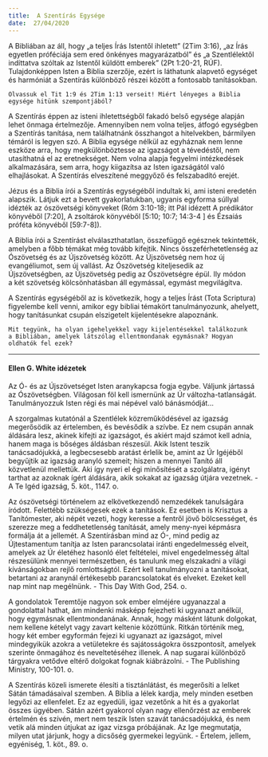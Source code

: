 ```yaml
---
title:  A Szentírás Egysége
date:  27/04/2020
---
```


A Bibliában az áll, hogy „a teljes Írás Istentől ihletett” (2Tim 3:16), „az Írás egyetlen próféciája sem ered önkényes magyarázatból” és „a Szentlélektől indíttatva szóltak az Istentől küldött emberek” (2Pt 1:20-21, RÚF). Tulajdonképpen Isten a Biblia szerzője, ezért is láthatunk alapvető egységet és harmóniát a Szentírás különböző részei között a fontosabb tanításokban.

`Olvassuk el Tit 1:9 és 2Tim 1:13 verseit! Miért lényeges a Biblia egysége hitünk szempontjából?`

A Szentírás éppen az isteni ihletettségből fakadó belső egysége alapján lehet önmaga értelmezője. Amennyiben nem volna teljes, átfogó egységben a Szentírás tanítása, nem találhatnánk összhangot a hitelvekben, bármilyen témáról is legyen szó. A Biblia egysége nélkül az egyháznak nem lenne eszköze arra, hogy megkülönböztesse az igazságot a tévedéstől, nem utasíthatná el az eretnekséget. Nem volna alapja fegyelmi intézkedések alkalmazására, sem arra, hogy kiigazítsa az Isten igazságától való elhajlásokat. A Szentírás elveszítené meggyőző és felszabadító erejét.

Jézus és a Biblia írói a Szentírás egységéből indultak ki, ami isteni eredetén alapszik. Látjuk ezt a bevett gyakorlatukban, ugyanis egyforma súllyal idézték az ószövetségi könyveket (Róm 3:10-18; itt Pál idézett A prédikátor könyvéből [7:20], A zsoltárok könyvéből [5:10; 10:7; 14:3-4 ] és Ézsaiás próféta könyvéből [59:7-8]).

A Biblia írói a Szentírást elválaszthatatlan, összefüggő egésznek tekintették, amelyben a főbb témákat még tovább kifejtik. Nincs összeférhetetlenség az Ószövetség és az Újszövetség között. Az Újszövetség nem hoz új evangéliumot, sem új vallást. Az Ószövetség kiteljesedik az Újszövetségben, az Újszövetség pedig az Ószövetségre épül. Ily módon a két szövetség kölcsönhatásban áll egymással, egymást megvilágítva. 

A Szentírás egységéből az is következik, hogy a teljes Írást (Tota Scriptura) figyelembe kell venni, amikor egy bibliai témakört tanulmányozunk, ahelyett, hogy tanításunkat csupán elszigetelt kijelentésekre alapoznánk.

`Mit tegyünk, ha olyan igehelyekkel vagy kijelentésekkel találkozunk a Bibliában, amelyek látszólag ellentmondanak egymásnak? Hogyan oldhatók fel ezek?`

---

#### Ellen G. White idézetek

Az Ó- és az Újszövetséget Isten aranykapcsa fogja egybe. Váljunk jártassá az Ószövetségben. Világosan föl kell ismernünk az Úr változha-tatlanságát. Tanulmányozzuk Isten régi és mai népével való bánásmódját...

A szorgalmas kutatónál a Szentlélek közreműködésével az igazság megerősödik az értelemben, és bevésődik a szívbe. Ez nem csupán annak áldására lesz, akinek kifejti az igazságot, és akiért majd számot kell adnia, hanem maga is bőséges áldásban részesül. Akik Istent teszik tanácsadójukká, a legbecsesebb aratást érlelik be, amint az Úr Igéjéből begyűjtik az igazság aranyló szemeit; hiszen a mennyei Tanító áll közvetlenül mellettük. Aki így nyeri el égi minősítését a szolgálatra, igényt tarthat az azoknak ígért áldására, akik sokakat az igazság útjára vezetnek. - A Te Igéd igazság, 5. köt., 1147. o.

Az ószövetségi történelem az elkövetkezendő nemzedékek tanulságára íródott. Felettébb szükségesek ezek a tanítások. Ez esetben is Krisztus a Tanítómester, aki népét vezeti, hogy keresse a fentről jövő bölcsességet, és szerezze meg a feddhetetlenség tanítását, amely meny-nyei képmásra formálja át a jellemét. A Szentírásban mind az Ó-, mind pedig az Újtestamentum tanítja az Isten parancsolatai iránti engedelmesség elveit, amelyek az Úr életéhez hasonló élet feltételei, mivel engedelmesség által részesülünk mennyei természetben, és tanulunk meg elszakadni a világi kívánságokban rejlő romlottságtól. Ezért kell tanulmányozni a tanításokat, betartani az aranynál értékesebb parancsolatokat és elveket. Ezeket kell nap mint nap megélnünk. - This Day With God, 254. o.

A gondolatok Teremtője nagyon sok ember elméjére ugyanazzal a gondolattal hathat, ám mindenki másképp fejezheti ki ugyanazt anélkül, hogy egymásnak ellentmondanának. Annak, hogy másként látunk dolgokat, nem kellene kételyt vagy zavart keltenie közöttünk. Ritkán történik meg, hogy két ember egyformán fejezi ki ugyanazt az igazságot, mivel mindegyikük azokra a vetületekre és sajátosságokra összpontosít, amelyek szerinte önmagához és neveltetéséhez illenek. A nap sugarai különböző tárgyakra vetődve eltérő dolgokat fognak kiábrázolni. - The Publishing Ministry, 100-101. o.

A Szentírás közeli ismerete élesíti a tisztánlátást, és megerősíti a lelket Sátán támadásaival szemben. A Biblia a lélek kardja, mely minden esetben legyőzi az ellenfelet. Ez az egyedüli, igaz vezetőnk a hit és a gyakorlat összes ügyében. Sátán azért gyakorol olyan nagy ellenőrzést az emberek értelmén és szívén, mert nem teszik Isten szavát tanácsadójukká, és nem vetik alá minden útjukat az igaz vizsga próbájának. Az Ige megmutatja, milyen utat járjunk, hogy a dicsőség gyermekei legyünk. - Értelem, jellem, egyéniség, 1. köt., 89. o.

